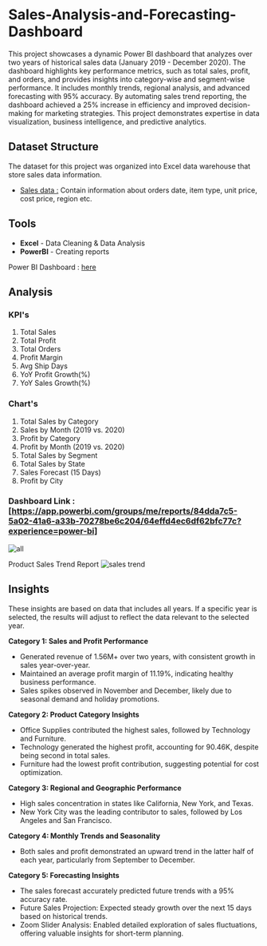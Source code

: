 # Sales-Analysis-and-Forecasting-Dashboard
This project showcases a dynamic Power BI dashboard that analyzes over two years of historical sales data (January 2019 - December 2020). The dashboard highlights key performance metrics, such as total sales, profit, and orders, and provides insights into category-wise and segment-wise performance. It includes monthly trends, regional analysis, and advanced forecasting with 95% accuracy. By automating sales trend reporting, the dashboard achieved a 25% increase in efficiency and improved decision-making for marketing strategies. This project demonstrates expertise in data visualization, business intelligence, and predictive analytics.

## Dataset Structure
The dataset for this project was organized into Excel data warehouse that store sales data information.
  - [Sales data :]() Contain information about orders date, item type, unit price, cost price, region etc.

## Tools

  * **Excel** - Data Cleaning & Data Analysis
  * **PowerBI** - Creating reports

  Power BI Dashboard : [here](https://github.com/jemisha29/Amazon-Sales-data-Analysis/blob/main/Amazon%20Sales%20dashboard.pbix)
  
## Analysis 
### KPI's
  1. Total Sales
  2. Total Profit
  3. Total Orders
  4. Profit Margin
  5. Avg Ship Days
  6. YoY Profit Growth(%)
  7. YoY Sales Growth(%)

### Chart's 
  1. Total Sales by Category
  2. Sales by Month (2019 vs. 2020)
  3. Profit by Category
  4. Profit by Month (2019 vs. 2020)
  5. Total Sales by Segment
  6. Total Sales by State
  7. Sales Forecast (15 Days)
  8. Profit by City

### Dashboard Link : [https://app.powerbi.com/groups/me/reports/84dda7c5-5a02-41a6-a33b-70278be6c204/64effd4ec6df62bfc77c?experience=power-bi]


![all](https://github.com/user-attachments/assets/ef2fdc96-02f2-4568-b8f5-7389fdb0e8ce)

Product Sales Trend Report
![sales trend](https://github.com/user-attachments/assets/92d3ae17-c5d8-49da-97eb-29ecd0537d36)

## Insights
These insights are based on data that includes all years. If a specific year is selected, the results will adjust to reflect the data relevant to the selected year.

**Category 1: Sales and Profit Performance**
  - Generated revenue of 1.56M+ over two years, with consistent growth in sales year-over-year.
  -  Maintained an average profit margin of 11.19%, indicating healthy business performance.
  -  Sales spikes observed in November and December, likely due to seasonal demand and holiday promotions.

**Category 2: Product Category Insights**
  - Office Supplies contributed the highest sales, followed by Technology and Furniture.
  - Technology generated the highest profit, accounting for 90.46K, despite being second in total sales.
  - Furniture had the lowest profit contribution, suggesting potential for cost optimization.

**Category 3: Regional and Geographic Performance**
  - High sales concentration in states like California, New York, and Texas.
  - New York City was the leading contributor to sales, followed by Los Angeles and San Francisco.
    
**Category 4: Monthly Trends and Seasonality**
  - Both sales and profit demonstrated an upward trend in the latter half of each year, particularly from September to December.

**Category 5: Forecasting Insights**
  - The sales forecast accurately predicted future trends with a 95% accuracy rate.
  - Future Sales Projection: Expected steady growth over the next 15 days based on historical trends.
  - Zoom Slider Analysis: Enabled detailed exploration of sales fluctuations, offering valuable insights for short-term planning.

